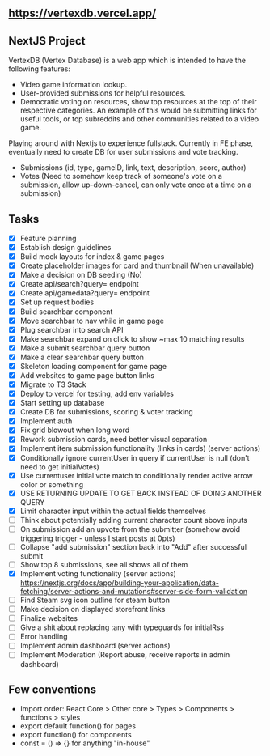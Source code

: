 ## https://vertexdb.vercel.app/

## NextJS Project

VertexDB (Vertex Database) is a web app which is intended to have the following features:

- Video game information lookup.
- User-provided submissions for helpful resources.
- Democratic voting on resources, show top resources at the top of their respective categories.
  An example of this would be submitting links for useful tools, or top subreddits and other communities related to a video game.

Playing around with Nextjs to experience fullstack. Currently in FE phase, eventually need to create DB for user submissions and vote tracking.

- Submissions (id, type, gameID, link, text, description, score, author)
- Votes (Need to somehow keep track of someone's vote on a submission, allow up-down-cancel, can only vote once at a time on a submission)

## Tasks

- [x] Feature planning
- [x] Establish design guidelines
- [x] Build mock layouts for index & game pages
- [x] Create placeholder images for card and thumbnail (When unavailable)
- [x] Make a decision on DB seeding (No)
- [x] Create api/search?query= endpoint
- [x] Create api/gamedata?query= endpoint
- [x] Set up request bodies
- [x] Build searchbar component
- [x] Move searchbar to nav while in game page
- [x] Plug searchbar into search API
- [x] Make searchbar expand on click to show ~max 10 matching results
- [x] Make a submit searchbar query button
- [x] Make a clear searchbar query button
- [x] Skeleton loading component for game page
- [x] Add websites to game page button links
- [x] Migrate to T3 Stack
- [x] Deploy to vercel for testing, add env variables
- [x] Start setting up database
- [x] Create DB for submissions, scoring & voter tracking
- [x] Implement auth
- [x] Fix grid blowout when long word
- [x] Rework submission cards, need better visual separation
- [x] Implement item submission functionality (links in cards) (server actions)
- [x] Conditionally ignore currentUser in query if currentUser is null (don't need to get initialVotes)
- [x] Use currentuser initial vote match to conditionally render active arrow color or something
- [x] USE RETURNING UPDATE TO GET BACK INSTEAD OF DOING ANOTHER QUERY
- [x] Limit character input within the actual fields themselves
- [ ] Think about potentially adding current character count above inputs
- [ ] On submission add an upvote from the submitter (somehow avoid triggering trigger - unless I start posts at 0pts)
- [ ] Collapse "add submission" section back into "Add" after successful submit
- [ ] Show top 8 submissions, see all shows all of them
- [x] Implement voting functionality (server actions) https://nextjs.org/docs/app/building-your-application/data-fetching/server-actions-and-mutations#server-side-form-validation
- [ ] Find Steam svg icon outline for steam button
- [ ] Make decision on displayed storefront links
- [ ] Finalize websites
- [ ] Give a shit about replacing :any with typeguards for initialRss
- [ ] Error handling
- [ ] Implement admin dashboard (server actions)
- [ ] Implement Moderation (Report abuse, receive reports in admin dashboard)

## Few conventions

- Import order: React Core > Other core > Types > Components > functions > styles
- export default function() for pages
- export function() for components
- const = () => {} for anything "in-house"
